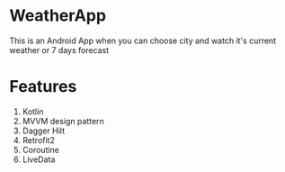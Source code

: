# WeatherApp

This is an Android App when you can choose city and watch it's current weather or 7 days forecast

# Features

1. Kotlin
2. MVVM design pattern
3. Dagger Hilt 
4. Retrofit2
5. Coroutine
6. LiveData


